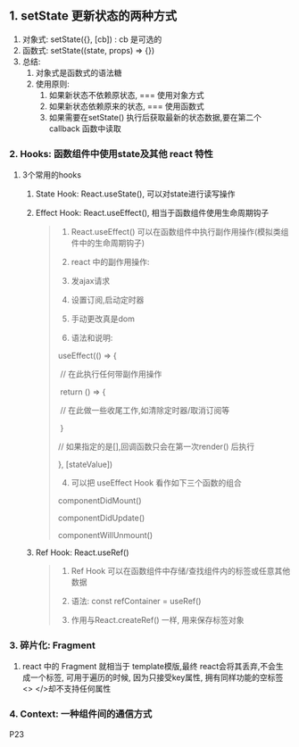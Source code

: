 ## 1. setState 更新状态的两种方式

1. 对象式: setState({}, [cb]) : cb 是可选的
2. 函数式: setState((state, props) => {})
3. 总结:
   1. 对象式是函数式的语法糖
   2. 使用原则:
      1. 如果新状态不依赖原状态, === 使用对象方式
      2. 如果新状态依赖原来的状态, === 使用函数式
      3. 如果需要在setState() 执行后获取最新的状态数据,要在第二个callback 函数中读取



### 2. Hooks: 函数组件中使用state及其他 react 特性

1. 3个常用的hooks

   1. State Hook: React.useState(), 可以对state进行读写操作

   2. Effect Hook: React.useEffect(), 相当于函数组件使用生命周期钩子

      >1.  React.useEffect() 可以在函数组件中执行副作用操作(模拟类组件中的生命周期钩子)
      >
      >2. react 中的副作用操作:
      >
      >   1. 发ajax请求
      >   2. 设置订阅,启动定时器
      >   3. 手动更改真是dom
      >
      >3. 语法和说明:
      >
      >   useEffect(() => {
      >
      >   ​	// 在此执行任何带副作用操作
      >
      >   ​	return () => {
      >
      >   ​		// 在此做一些收尾工作,如清除定时器/取消订阅等
      >
      >   ​	}
      >
      >    // 如果指定的是[],回调函数只会在第一次render() 后执行
      >
      >   }, [stateValue])
      >
      >4. 可以把 useEffect Hook 看作如下三个函数的组合
      >
      >   componentDidMount()
      >
      >   componentDidUpdate()
      >
      >   componentWillUnmount()

   3. Ref Hook: React.useRef()

      >1. Ref Hook 可以在函数组件中存储/查找组件内的标签或任意其他数据
      >
      >2. 语法: const refContainer = useRef()
      >
      >3. 作用与React.createRef() 一样, 用来保存标签对象

### 3. 碎片化: Fragment 

1. react 中的 Fragment 就相当于 template模版,最终 react会将其丢弃,不会生成一个标签, 可用于遍历的时候, 因为只接受key属性, 拥有同样功能的空标签 <> </>却不支持任何属性



### 4. Context: 一种组件间的通信方式

P23

